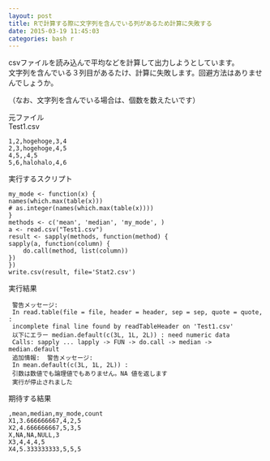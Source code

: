 ```yaml
---
layout: post
title: Rで計算する際に文字列を含んでいる列があるため計算に失敗する
date: 2015-03-19 11:45:03
categories: bash r
---
```

<p>csvファイルを読み込んで平均などを計算して出力しようとしています。<br>
文字列を含んでいる３列目があるたけ、計算に失敗します。回避方法はありませんでしょうか。</p>

<p>（なお、文字列を含んでいる場合は、個数を数えたいです）</p>

<p>元ファイル<br>
Test1.csv</p>

<pre><code>1,2,hogehoge,3,4
2,3,hogehoge,4,5
4,5,,4,5
5,6,halohalo,4,6
</code></pre>

<p>実行するスクリプト</p>

<pre><code>my_mode &lt;- function(x) {
names(which.max(table(x)))
# as.integer(names(which.max(table(x)))) 
}
methods &lt;- c('mean', 'median', 'my_mode', )
a &lt;- read.csv("Test1.csv")
result &lt;- sapply(methods, function(method) {
sapply(a, function(column) {
    do.call(method, list(column))
})
})
write.csv(result, file='Stat2.csv')
</code></pre>

<p>実行結果</p>

<pre><code> 警告メッセージ: 
 In read.table(file = file, header = header, sep = sep, quote = quote,  :
 incomplete final line found by readTableHeader on 'Test1.csv'
 以下にエラー median.default(c(3L, 1L, 2L)) : need numeric data
 Calls: sapply ... lapply -&gt; FUN -&gt; do.call -&gt; median -&gt; median.default
 追加情報:  警告メッセージ: 
 In mean.default(c(3L, 1L, 2L)) :
 引数は数値でも論理値でもありません。NA 値を返します 
 実行が停止されました 
</code></pre>

<p>期待する結果</p>

<pre><code>,mean,median,my_mode,count
X1,3.666666667,4,2,5
X2,4.666666667,5,3,5
X,NA,NA,NULL,3
X3,4,4,4,5
X4,5.333333333,5,5,5
</code></pre>
